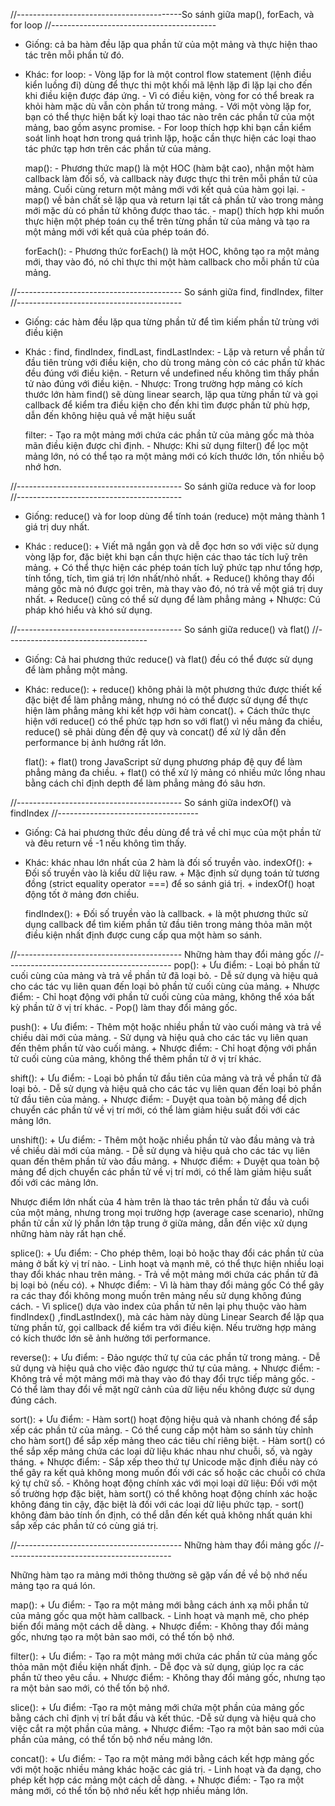 //-----------------------------------------So sánh giữa map(), forEach, và for loop //-----------------------------------------

+ Giống: cả ba hàm đều lặp qua phần tử của một mảng và thực hiện thao tác trên mỗi phần tử đó.

+ Khác: 
    for loop: 
        - Vòng lặp for là một control flow statement (lệnh điều kiển luồng đi) dùng để thực thi một khối mã lệnh lặp đi lặp lại cho đến khi điều kiện được đáp ứng.
        - Vì có điều kiện, vòng for có thể break ra khỏi hàm mặc dù vẫn còn phần tử trong mảng. 
        - Với một vòng lặp for, bạn có thể thực hiện bất kỳ loại thao tác nào trên các phần tử của một mảng, bao gồm async promise.
        - For loop thích hợp khi bạn cần kiểm soát linh hoạt hơn trong quá trình lặp, hoặc cần thực hiện các loại thao tác phức tạp hơn trên các phần tử của mảng.

    map(): 
        - Phương thức map() là một HOC (hàm bật cao), nhận một hàm callback làm đối số, và callback này được thực thi trên mỗi phần tử của mảng. Cuối cùng return một mảng mới với kết quả của hàm gọi lại.
        - map() về bản chất sẽ lặp qua và return lại tất cả phần tử vào trong mảng mới mặc dù có phần tử không được thao tác.
        - map() thích hợp khi muốn thực hiện một phép toán cụ thể trên từng phần tử của mảng và tạo ra một mảng mới với kết quả của phép toán đó.

    forEach():
        - Phương thức forEach() là một HOC, không tạo ra một mảng mới, thay vào đó, nó chỉ thực thi một hàm callback cho mỗi phần tử của mảng.


//----------------------------------------- So sánh giữa find, findIndex, filter //-----------------------------------------

+ Giống: các hàm đều lặp qua từng phần tử để tìm kiếm phần tử trùng với điều kiện

+ Khác : 
    find, findIndex, findLast, findLastIndex:
        - Lặp và return về phần tử đầu tiên trùng với điều kiện, cho dù trong mảng còn có các phần tử khác đều đúng với điều kiện.
        - Return về undefined nếu không tìm thấy phần tử nào đúng với điều kiện.
        - Nhược: Trong trường hợp mảng có kích thước lớn hàm find() sẽ dùng linear search, lặp qua từng phần tử và gọi callback để kiểm tra điều kiện cho đến khi tìm được phần tử phù hợp, dẫn đến không hiệu quả về mặt hiệu suất

    filter: 
        - Tạo ra một mảng mới chứa các phần tử của mảng gốc mà thỏa mãn điều kiện được chỉ định.
        - Nhược: Khi sử dụng filter() để lọc một mảng lớn, nó có thể tạo ra một mảng mới có kích thước lớn, tốn nhiều bộ nhớ hơn.

//----------------------------------------- So sánh giữa reduce và for loop //-----------------------------------------

+ Giống: reduce() và for loop dùng để tính toán (reduce) một mảng thành 1 giá trị duy nhất.

+ Khác : 
     reduce(): 
        + Viết mã ngắn gọn và dễ đọc hơn so với việc sử dụng vòng lặp for, đặc biệt khi bạn cần thực hiện các thao tác tích luỹ trên mảng.
        + Có thể thực hiện các phép toán tích luỹ phức tạp như tổng hợp, tính tổng, tích, tìm giá trị lớn nhất/nhỏ nhất.
        + Reduce() không thay đổi mảng gốc mà nó được gọi trên, mà thay vào đó, nó trả về một giá trị duy nhất.
        + Reduce() cũng có thể sử dụng để làm phẳng mảng
        + Nhược: Cú pháp khó hiểu và khó sử dụng.

//----------------------------------------- So sánh giữa reduce() và flat() //-----------------------------------

+ Giống: Cả hai phương thức reduce() và flat() đều có thể được sử dụng để làm phẳng một mảng.

+ Khác: 
    reduce():
        +  reduce() không phải là một phương thức được thiết kế đặc biệt để làm phẳng mảng, nhưng nó có thể được sử dụng để thực hiện làm phẳng mảng khi kết hợp với hàm concat().
        + Cách thức thực hiện với reduce() có thể phức tạp hơn so với flat() vì nếu mảng đa chiều, reduce() sẽ phải dùng đến đệ quy và concat() để xử lý dẫn đến performance bị ảnh hướng rất lớn.

    flat():
        + flat() trong JavaScript sử dụng phương pháp đệ quy để làm phẳng mảng đa chiều.
        + flat() có thể xử lý mảng có nhiều mức lồng nhau bằng cách chỉ định depth để làm phẳng mảng đó sâu hơn.
        
//----------------------------------------- So sánh giữa indexOf() và findIndex //-----------------------------------
+ Giống: Cả hai phương thức đều dùng để trả về chỉ mục của một phần tử và đêu return về -1 nếu không tìm thấy.

+ Khác: khác nhau lớn nhất của 2 hàm là đối số truyền vào.
    indexOf():
        + Đối số truyền vào là kiểu dữ liệu raw.
        + Mặc định sử dụng toán tử tương đồng (strict equality operator ===) để so sánh giá trị.
        + indexOf() hoạt động tốt ở mảng đơn chiều.
    
    findIndex():
        + Đối số truyền vào là callback.
        + là một phương thức sử dụng callback để tìm kiếm phần tử đầu tiên trong mảng thỏa mãn một điều kiện nhất định được cung cấp qua một hàm so sánh.

//----------------------------------------- Những hàm thay đổi mảng gốc //-----------------------------------------
pop():
    + Ưu điểm:
        - Loại bỏ phần tử cuối cùng của mảng và trả về phần tử đã loại bỏ.
        - Dễ sử dụng và hiệu quả cho các tác vụ liên quan đến loại bỏ phần tử cuối cùng của mảng. 
    + Nhược điểm:
        - Chỉ hoạt động với phần tử cuối cùng của mảng, không thể xóa bất kỳ phần tử ở vị trí khác.
        - Pop() làm thay đổi mảng gốc.

push():
    + Ưu điểm:
        - Thêm một hoặc nhiều phần tử vào cuối mảng và trả về chiều dài mới của mảng.
        - Sử dụng và hiệu quả cho các tác vụ liên quan đến thêm phần tử vào cuối mảng.
    + Nhược điểm:
        - Chỉ hoạt động với phần tử cuối cùng của mảng, không thể thêm phần tử ở vị trí khác.

shift():
    + Ưu điểm:
        - Loại bỏ phần tử đầu tiên của mảng và trả về phần tử đã loại bỏ.
        - Dễ sử dụng và hiệu quả cho các tác vụ liên quan đến loại bỏ phần tử đầu tiên của mảng.
    + Nhược điểm:
        - Duyệt qua toàn bộ mảng để dịch chuyển các phần tử về vị trí mới, có thể làm giảm hiệu suất đối với các mảng lớn.

unshift():
    + Ưu điểm:
        - Thêm một hoặc nhiều phần tử vào đầu mảng và trả về chiều dài mới của mảng.
        - Dễ sử dụng và hiệu quả cho các tác vụ liên quan đến thêm phần tử vào đầu mảng.
    + Nhược điểm:
    + Duyệt qua toàn bộ mảng để dịch chuyển các phần tử về vị trí mới, có thể làm giảm hiệu suất đối với các mảng lớn.

Nhược điểm lớn nhất của 4 hàm trên là thao tác trên phần tử đầu và cuổi của một mảng, nhưng trong mọi trường hợp (average case scenario), những phần tử cần xử lý phần lớn tập trung ở giữa mảng, dẫn đến việc xử dụng những hàm này rất hạn chế.

splice():
    + Ưu điểm:
        - Cho phép thêm, loại bỏ hoặc thay đổi các phần tử của mảng ở bất kỳ vị trí nào.
        - Linh hoạt và mạnh mẽ, có thể thực hiện nhiều loại thay đổi khác nhau trên mảng.
        - Trả về một mảng mới chứa các phần tử đã bị loại bỏ (nếu có).
    + Nhược điểm:
        - Vì là hàm thay đổi mảng gốc Có thể gây ra các thay đổi không mong muốn trên mảng nếu sử dụng không đúng cách.
        - Vì splice() dựa vào index của phần tử nên lại phụ thuộc vào hàm findIndex() ,findLastIndex(), mà các hàm này dùng Linear Search để lặp qua từng phần tử, gọi callback để kiểm tra với điều kiện. Nếu trường hợp mảng có kích thước lớn sẽ ảnh hưởng tới performance.


reverse():
    + Ưu điểm:
        - Đảo ngược thứ tự của các phần tử trong mảng.
        - Dễ sử dụng và hiệu quả cho việc đảo ngược thứ tự của mảng.
    + Nhược điểm:
        - Không trả về một mảng mới mà thay vào đó thay đổi trực tiếp mảng gốc.
        - Có thể làm thay đổi về mặt ngữ cảnh của dữ liệu nếu không được sử dụng đúng cách.

sort(): 
    + Ưu điểm: 
        - Hàm sort() hoạt động hiệu quả và nhanh chóng để sắp xếp các phần tử của mảng.
        - Có thể cung cấp một hàm so sánh tùy chỉnh cho hàm sort() để sắp xếp mảng theo các tiêu chí riêng biệt.
        - Hàm sort() có thể sắp xếp mảng chứa các loại dữ liệu khác nhau như chuỗi, số, và ngày tháng.
    + Nhược điểm:
        - Sắp xếp theo thứ tự Unicode mặc định điều này có thể gây ra kết quả không mong muốn đối với các số hoặc các chuỗi có chứa ký tự chữ số.
        - Không hoạt động chính xác với mọi loại dữ liệu: Đối với một số trường hợp đặc biệt, hàm sort() có thể không hoạt động chính xác hoặc không đáng tin cậy, đặc biệt là đối với các loại dữ liệu phức tạp.
        - sort() không đảm bảo tính ổn định, có thể dẫn đến kết quả không nhất quán khi sắp xếp các phần tử có cùng giá trị.


//----------------------------------------- Những hàm thay đổi mảng gốc //-----------------------------------------

Những hàm tạo ra mảng mới thông thường sẽ gặp vấn đề về bộ nhớ nếu mảng tạo ra quá lón.

map():
    + Ưu điểm:
        - Tạo ra một mảng mới bằng cách ánh xạ mỗi phần tử của mảng gốc qua một hàm callback.
        - Linh hoạt và mạnh mẽ, cho phép biến đổi mảng một cách dễ dàng.
    + Nhược điểm:
        - Không thay đổi mảng gốc, nhưng tạo ra một bản sao mới, có thể tốn bộ nhớ.

filter():
    + Ưu điểm:
        - Tạo ra một mảng mới chứa các phần tử của mảng gốc thỏa mãn một điều kiện nhất định.
        - Dễ đọc và sử dụng, giúp lọc ra các phần tử theo yêu cầu.
    + Nhược điểm:
        - Không thay đổi mảng gốc, nhưng tạo ra một bản sao mới, có thể tốn bộ nhớ.

slice():
    + Ưu điểm:
        -Tạo ra một mảng mới chứa một phần của mảng gốc bằng cách chỉ định vị trí bắt đầu và kết thúc.
        -Dễ sử dụng và hiệu quả cho việc cắt ra một phần của mảng.
    + Nhược điểm:
        -Tạo ra một bản sao mới của phần của mảng, có thể tốn bộ nhớ nếu mảng lớn.

concat():
    + Ưu điểm:
        - Tạo ra một mảng mới bằng cách kết hợp mảng gốc với một hoặc nhiều mảng khác hoặc các giá trị.
        - Linh hoạt và đa dạng, cho phép kết hợp các mảng một cách dễ dàng.
    + Nhược điểm:
        - Tạo ra một mảng mới, có thể tốn bộ nhớ nếu kết hợp nhiều mảng lớn.
